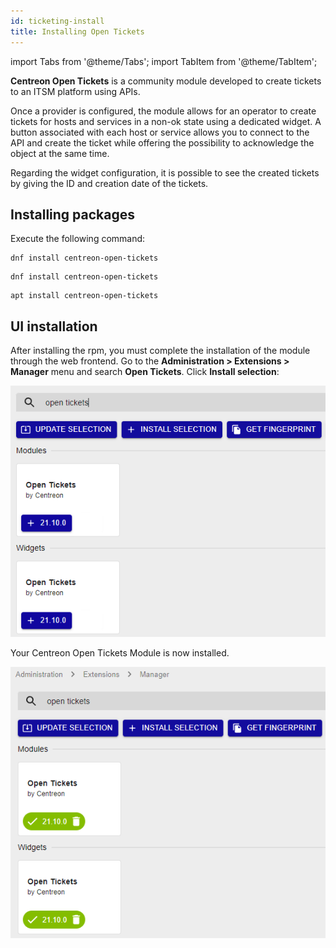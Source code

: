 ```yaml
---
id: ticketing-install
title: Installing Open Tickets
---
```


import Tabs from '@theme/Tabs';
import TabItem from '@theme/TabItem';

**Centreon Open Tickets** is a community module developed to create
tickets to an ITSM platform using APIs.

Once a provider is configured, the module allows for an operator to
create tickets for hosts and services in a non-ok state using a
dedicated widget. A button associated with each host or service
allows you to connect to the API and create the ticket while offering
the possibility to acknowledge the object at the same time.

Regarding the widget configuration, it is possible to see the created
tickets by giving the ID and creation date of the tickets.

## Installing packages

Execute the following command:

<Tabs groupId="sync">
<TabItem value="Alma / RHEL / Oracle Linux 8" label="Alma / RHEL / Oracle Linux 8">

``` shell
dnf install centreon-open-tickets
```

</TabItem>
<TabItem value="Alma / RHEL / Oracle Linux 9" label="Alma / RHEL / Oracle Linux 9">

``` shell
dnf install centreon-open-tickets
```

</TabItem>
<TabItem value="Debian 12" label="Debian 12">

``` shell
apt install centreon-open-tickets
```

</TabItem>
</Tabs>

## UI installation

After installing the rpm, you must complete the installation of the module
through the web frontend. Go to the **Administration > Extensions > Manager**
menu and search **Open Tickets**. Click **Install selection**:

![image](../assets/alerts/open_tickets_install_01.png)

Your Centreon Open Tickets Module is now installed.

![image](../assets/alerts/open_tickets_install_02.png)
